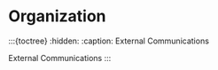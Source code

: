 # Organization

:::{toctree}
:hidden:
:caption: External Communications

External Communications <external-communications>
:::
